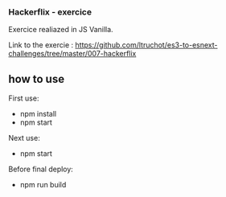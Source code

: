 ### Hackerflix - exercice
Exercice realiazed in JS Vanilla.

Link to the exercie : https://github.com/ltruchot/es3-to-esnext-challenges/tree/master/007-hackerflix

## how to use

First use:
- npm install
- npm start

Next use:
- npm start

Before final deploy:
- npm run build